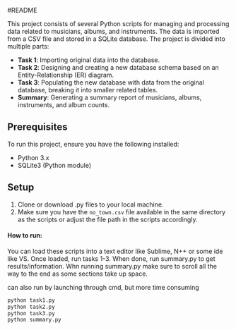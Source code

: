 #README

This project consists of several Python scripts for managing and processing data related to musicians, albums, and instruments. The data is imported from a CSV file and stored in a SQLite database. The project is divided into multiple parts:

- **Task 1**: Importing original data into the database.
- **Task 2**: Designing and creating a new database schema based on an Entity-Relationship (ER) diagram.
- **Task 3**: Populating the new database with data from the original database, breaking it into smaller related tables.
- **Summary**: Generating a summary report of musicians, albums, instruments, and album counts.

## Prerequisites

To run this project, ensure you have the following installed:

- Python 3.x
- SQLite3 (Python module)

## Setup

1. Clone or download .py files to your local machine.
2. Make sure you have the `no_town.csv` file available in the same directory as the scripts or adjust the file path in the scripts accordingly.

#### How to run:
You can load these scripts into a text editor like Sublime, N++ or some ide like VS.
Once loaded, run tasks 1-3. When done, run summary.py to get results/information.
Whn running summary.py make sure to scroll all the way to the end as some sections take up space.

can also run by launching through cmd, but more time consuming
```bash
python task1.py	
python task2.py	
python task3.py	
python summary.py 
